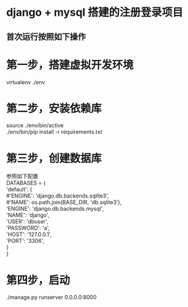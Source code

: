 django + mysql 搭建的注册登录项目
========
首次运行按照如下操作
--------
# 第一步，搭建虚拟开发环境<br>
virtualenv ./env<br>
# 第二步，安装依赖库<br>
source ./env/bin/active<br>
./env/bin/pip install -r requirements.txt<br>
# 第三步，创建数据库<br>
参照如下配置<br>
DATABASES = {<br>
    'default': {<br>
        #'ENGINE': 'django.db.backends.sqlite3',<br>
        #'NAME': os.path.join(BASE_DIR, 'db.sqlite3'),<br>
        'ENGINE': 'django.db.backends.mysql',<br>
        'NAME': 'django',<br>
        'USER': 'dbuser',<br>
        'PASSWORD': 'a',<br>
        'HOST': '127.0.0.1',<br>
        'PORT': '3306',<br>
    }<br>
}<br>
# 第四步，启动<br>
./manage.py runserver 0.0.0.0:8000<br>
